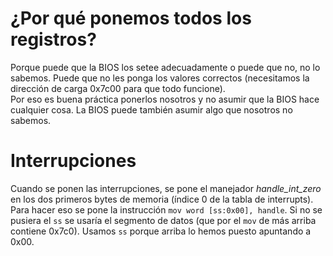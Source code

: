# ¿Por qué ponemos todos los registros?
Porque puede que la BIOS los setee adecuadamente o puede que no, no lo
sabemos. Puede que no les ponga los valores correctos (necesitamos la
dirección de carga 0x7c00 para que todo funcione).  
Por eso es buena práctica ponerlos nosotros y no asumir que la BIOS hace
cualquier cosa. La BIOS puede también asumir algo que nosotros no sabemos.

# Interrupciones
Cuando se ponen las interrupciones, se pone el manejador *handle_int_zero*
en los dos primeros bytes de memoria (índice 0 de la tabla de interrupts).
Para hacer eso se pone la instrucción `mov word [ss:0x00], handle`. Si no
se pusiera el `ss` se usaría el segmento de datos (que por el `mov` de
más arriba contiene 0x7c0). Usamos `ss` porque arriba lo hemos puesto
apuntando a 0x00.
